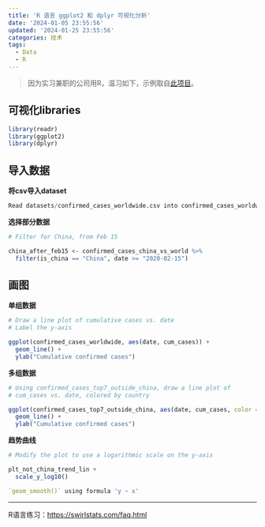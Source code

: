 ```yaml
---
title: 'R 语言 ggplot2 和 dplyr 可视化分析'
date: '2024-01-05 23:55:56'
updated: '2024-01-25 23:55:56'
categories: 技术
tags:
  - Data
  - R
---
```


> 因为实习兼职的公司用R，温习如下，示例取自[此项目](https://app.datacamp.com/workspace/w/980fb8cc-bfa9-4071-aea3-ca8b1e3a95a8/edit)。

## 可视化libraries

```R
library(readr)
library(ggplot2)
library(dplyr)
```

## 导入数据

**将csv导入dataset**
<!-- more -->

```R
Read datasets/confirmed_cases_worldwide.csv into confirmed_cases_worldwide
```

**选择部分数据**

```R
# Filter for China, from Feb 15

china_after_feb15 <- confirmed_cases_china_vs_world %>%
  filter(is_china == "China", date >= "2020-02-15")
```

## 画图

**单组数据**

```R
# Draw a line plot of cumulative cases vs. date
# Label the y-axis

ggplot(confirmed_cases_worldwide, aes(date, cum_cases)) +
  geom_line() +
  ylab("Cumulative confirmed cases")
```

**多组数据**

```R
# Using confirmed_cases_top7_outside_china, draw a line plot of
# cum_cases vs. date, colored by country

ggplot(confirmed_cases_top7_outside_china, aes(date, cum_cases, color = country)) +
  geom_line() +
  ylab("Cumulative confirmed cases")
```

**趋势曲线**

```R
# Modify the plot to use a logarithmic scale on the y-axis

plt_not_china_trend_lin +
  scale_y_log10()

`geom_smooth()` using formula 'y ~ x'
```

---

R语言练习：https://swirlstats.com/faq.html
